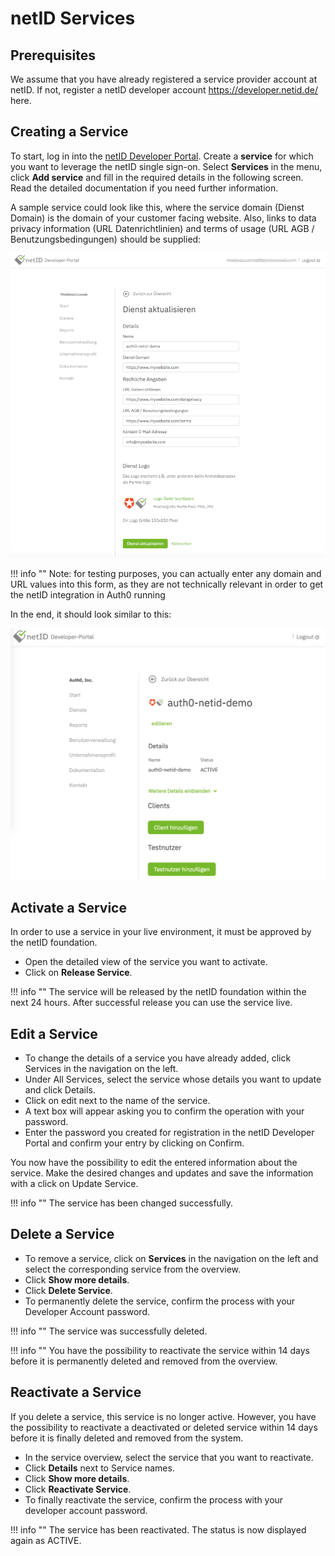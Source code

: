 # netID Services

## Prerequisites 
We assume that you have already registered a service provider account at netID. If not, register a netID developer account https://developer.netid.de/ here.

## Creating a Service 

To start, log in into the [netID Developer Portal](https://developer.netid.de/login). Create a **service** for which you want to leverage the netID single sign-on. Select **Services** in the menu, 
click **Add service** and fill in the required details in the following screen. Read the detailed documentation if you need further information.

A sample service could look like this, where the service domain (Dienst Domain) is the domain of your customer facing website. 
Also, links to data privacy information (URL Datenrichtlinien) and terms of usage (URL AGB / Benutzungsbedingungen) should be supplied:

![netid](../../images/netid_create-service-00.png)

!!! info ""
    Note: for testing purposes, you can actually enter any domain and URL values into this form, as they are not technically relevant in order to get the netID integration in Auth0 running
 
In the end, it should look similar to this:

![netid](../../images/netid_create-service-01.png)

## Activate a Service

In order to use a service in your live environment, it must be approved by the netID foundation.

- Open the detailed view of the service you want to activate.
- Click on **Release Service**.

!!! info ""
    The service will be released by the netID foundation within the next 24 hours. After successful release you can use the service live.

## Edit a Service

- To change the details of a service you have already added, click Services in the navigation on the left.
- Under All Services, select the service whose details you want to update and click Details.
- Click on edit next to the name of the service.
- A text box will appear asking you to confirm the operation with your password. 
- Enter the password you created for registration in the netID Developer Portal and confirm your entry by clicking on Confirm. 


You now have the possibility to edit the entered information about the service. 
Make the desired changes and updates and save the information with a click on Update Service.

!!! info ""
    The service has been changed successfully.

## Delete a Service

- To remove a service, click on **Services** in the navigation on the left and select the corresponding service from the overview.
- Click **Show more details**.
- Click **Delete Service**.
- To permanently delete the service, confirm the process with your Developer Account password.

!!! info ""
    The service was successfully deleted.

!!! info ""
    You have the possibility to reactivate the service within 14 days before it is permanently deleted and removed from the overview.

## Reactivate a Service

If you delete a service, this service is no longer active. However, you have the possibility to reactivate a deactivated or deleted service within 14 days before it is finally deleted and removed from the system.

- In the service overview, select the service that you want to reactivate.
- Click **Details** next to Service names.
- Click **Show more details**.
- Click **Reactivate Service**.
- To finally reactivate the service, confirm the process with your developer account password.

!!! info ""
    The service has been reactivated. The status is now displayed again as ACTIVE.